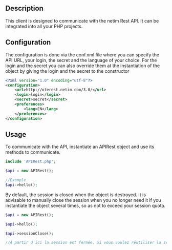 ## Description
This client is designed to communicate with the netim Rest API.
It can be integrated into all your PHP projects.

## Configuration
The configuration is done via the conf.xml file where you can specify the API URL, your login, the secret and the language of your choice.
For the login and the secret you can also override them at the instantiation of the object by giving the login and the secret to the constructor

```xml
<?xml version="1.0" encoding="utf-8"?>
<configuration>
    <url>http://oterest.netim.com/3.0/</url>
    <login>login</login>
    <secret>secret</secret>
    <preferences>
        <lang>EN</lang>
    </preferences>
</configuration>
```

## Usage
To communicate with the API, instantiate an APIRest object and use its methods to communicate.

```php
include 'APIRest.php';

$api = new APIRest();

//Exemple
$api->hello();

```
By default, the session is closed when the object is destroyed. It is advisable to manually close the session when you no longer need it if you instantiate the object several times, so as not to exceed your session quota.

```php
$api = new APIRest();

$api->hello();

$api->sessionClose();

//À partir d'ici la session est fermée. Si vous voulez réutiliser la session ultérieurement il faudra faire api.sessionOpen()
```